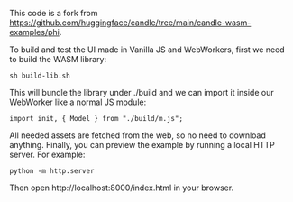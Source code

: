 This code is a fork from https://github.com/huggingface/candle/tree/main/candle-wasm-examples/phi.

To build and test the UI made in Vanilla JS and WebWorkers, first we need to build the WASM library:

```
sh build-lib.sh
```

This will bundle the library under ./build and we can import it inside our WebWorker like a normal JS module:

```
import init, { Model } from "./build/m.js";
```

All needed assets are fetched from the web, so no need to download anything. Finally, you can preview the example by running a local HTTP server. For example:

```
python -m http.server
```
Then open http://localhost:8000/index.html in your browser.


